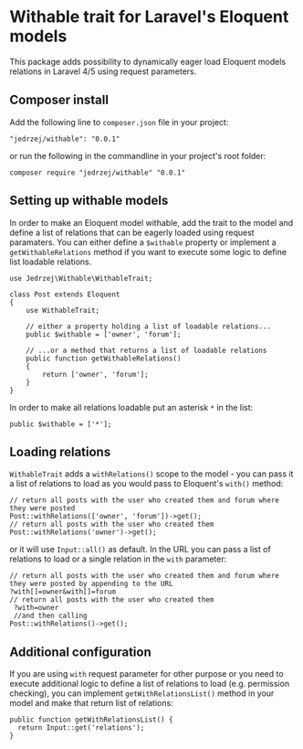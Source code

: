 # Withable trait for Laravel's Eloquent models

This package adds possibility to dynamically eager load Eloquent models relations in Laravel 4/5 using request parameters.

## Composer install

Add the following line to `composer.json` file in your project:

    "jedrzej/withable": "0.0.1"
	
or run the following in the commandline in your project's root folder:	

    composer require "jedrzej/withable" "0.0.1"

## Setting up withable models

In order to make an Eloquent model withable, add the trait to the model and define a list of relations that can be eagerly loaded using request paramaters.
You can either define a `$withable` property or implement a `getWithableRelations` method if you want to execute some logic to define
list loadable relations.

    use Jedrzej\Withable\WithableTrait;
    
    class Post extends Eloquent
    {
        use WithableTrait;

        // either a property holding a list of loadable relations...
        public $withable = ['owner', 'forum'];

        // ...or a method that returns a list of loadable relations
        public function getWithableRelations()
        {
            return ['owner', 'forum'];
        }
    }

In order to make all relations loadable put an asterisk `*` in the list:

    public $withable = ['*'];

## Loading relations

`WithableTrait` adds a `withRelations()` scope to the model - you can pass it a list of relations to load as you would pass to Eloquent's `with()` method:

    // return all posts with the user who created them and forum where they were posted
    Post::withRelations(['owner', 'forum'])->get();
    // return all posts with the user who created them
    Post::withRelations('owner')->get();

 or it will use `Input::all()` as default. In the URL you can pass a list of relations to load or a single relation in the `with` parameter:
    
    // return all posts with the user who created them and forum where they were posted by appending to the URL
    ?with[]=owner&with[]=forum
    // return all posts with the user who created them
     ?with=owner
     //and then calling
    Post::withRelations()->get();

## Additional configuration

If you are using `with` request parameter for other purpose or you need to execute additional logic to define a list of
relations to load (e.g. permission checking), you can implement `getWithRelationsList()` method in your model and make that return list of relations:

    public function getWithRelationsList() {
      return Input::get('relations');
    }